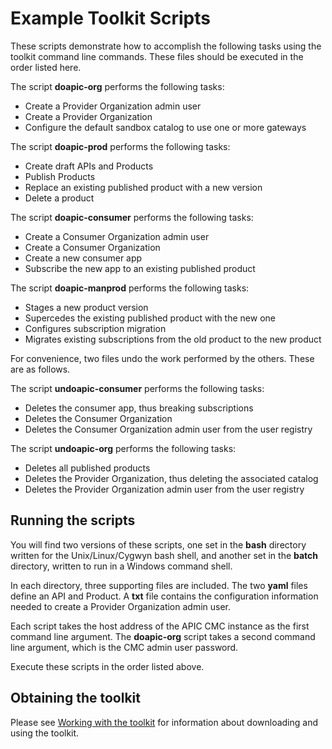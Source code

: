 # Example Toolkit Scripts

These scripts demonstrate how to accomplish the following tasks using the toolkit command line commands.  These files should be executed in the order listed here.

The script **doapic-org** performs the following tasks:

* Create a Provider Organization admin user
* Create a Provider Organization
* Configure the default sandbox catalog to use one or more gateways

The script **doapic-prod** performs the following tasks:

* Create draft APIs and Products
* Publish Products
* Replace an existing published product with a new version
* Delete a product

The script **doapic-consumer** performs the following tasks:

* Create a Consumer Organization admin user
* Create a Consumer Organization
* Create a new consumer app
* Subscribe the new app to an existing published product

The script **doapic-manprod** performs the following tasks:

* Stages a new product version
* Supercedes the existing published product with the new one
* Configures subscription migration
* Migrates existing subscriptions from the old product to the new product

For convenience, two files undo the work performed by the others.  These are as follows.

The script **undoapic-consumer** performs the following tasks:

* Deletes the consumer app, thus breaking subscriptions
* Deletes the Consumer Organization
* Deletes the Consumer Organization admin user from the user registry

The script **undoapic-org** performs the following tasks:

* Deletes all published products
* Deletes the Provider Organization, thus deleting the associated catalog
* Deletes the Provider Organization admin user from the user registry

## Running the scripts

You will find two versions of these scripts, one set in the **bash** directory written for the Unix/Linux/Cygwyn bash shell, and another set in the **batch** directory, written to run in a Windows command shell.

In each directory, three supporting files are included.  The two **yaml** files define an API and Product.  A **txt** file contains the configuration information needed to create a Provider Organization admin user.

Each script takes the host address of the APIC CMC instance as the first command line argument.  The **doapic-org** script takes a second command line argument, which is the CMC admin user password.

Execute these scripts in the order listed above.

## Obtaining the toolkit

Please see [Working with the toolkit](https://www.ibm.com/support/knowledgecenter/en/SSMNED_2018/com.ibm.apic.toolkit.doc/capim_cli_working_with.html) for information about downloading and using the toolkit. 
